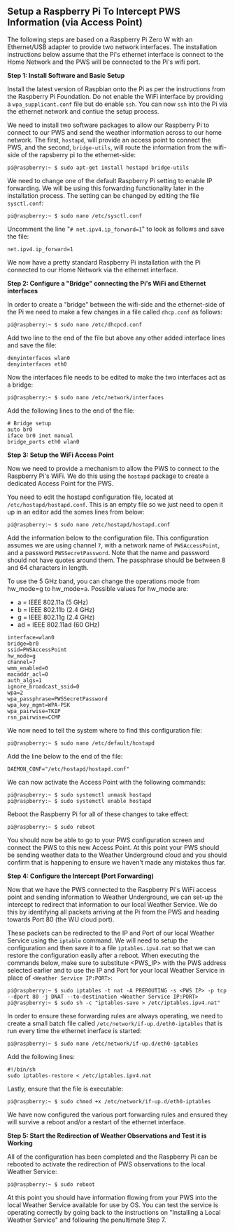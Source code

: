 ## Setup a Raspberry Pi To Intercept PWS Information (via Access Point)

The following steps are based on a Raspberry Pi Zero W with an Ethernet/USB adapter to provide two network interfaces. The installation instructions below assume that the Pi's ethernet interface is connect to the Home Network and the PWS will be connected to the Pi's wifi port.

**Step 1: Install Software and Basic Setup**

Install the latest version of Raspbian onto the Pi as per the instructions from the Raspberry Pi Foundation. Do not enable the WiFi interface by providing a `wpa_supplicant.conf` file but do enable `ssh`. You can now `ssh` into the Pi via the ethernet network and contiue the setup process.

We need to install two software packages to allow our Raspberry Pi to connect to our PWS and send the weather information across to our home network. The first, `hostapd`, will provide an access point to connect the PWS, and the second, `bridge-utils`, will route the information from the wifi-side of the rapsberry pi to the ethernet-side:
```
pi@raspberry:~ $ sudo apt-get install hostapd bridge-utils
```
We need to change one of the default Raspberry Pi setting to enable IP forwarding. We will be using this forwarding functionality later in the installation process. The setting can be changed by editing the file `sysctl.conf`:

```
pi@raspberry:~ $ sudo nano /etc/sysctl.conf
```
Uncomment the line "`# net.ipv4.ip_forward=1`" to look as follows and save the file:
```
net.ipv4.ip_forward=1
```
We now have a pretty standard Raspberry Pi installation with the Pi connected to our Home Network via the ethernet interface.

**Step 2: Configure a "Bridge" connecting the Pi's WiFi and Ethernet interfaces**

In order to create a "bridge" between the wifi-side and the ethernet-side of the Pi we need to make a few changes in a file called `dhcp.conf` as follows:
```
pi@raspberry:~ $ sudo nano /etc/dhcpcd.conf
```
Add two line to the end of the file but above any other added interface lines and save the file:
```
denyinterfaces wlan0
denyinterfaces eth0
```

Now the interfaces file needs to be edited to make the two interfaces act as a bridge:
```
pi@raspberry:~ $ sudo nano /etc/network/interfaces
```
Add the following lines to the end of the file:
```
# Bridge setup
auto br0
iface br0 inet manual
bridge_ports eth0 wlan0
```
**Step 3: Setup the WiFi Access Point**

Now we need to provide a mechanism to allow the PWS to connect to the Raspberry Pi's WiFi. We do this using the `hostapd` package to create a dedicated Access Point for the PWS.

You need to edit the hostapd configuration file, located at `/etc/hostapd/hostapd.conf`. This is an empty file so we just need to open it up in an editor add the somes lines from below:
```
pi@raspberry:~ $ sudo nano /etc/hostapd/hostapd.conf
```
Add the information below to the configuration file. This configuration assumes we are using channel `7`, with a network name of `PWSAccessPoint`, and a password `PWSSecretPassword`. Note that the name and password should not have quotes around them. The passphrase should be between 8 and 64 characters in length.

To use the 5 GHz band, you can change the operations mode from hw_mode=g to hw_mode=a. Possible values for hw_mode are:

- a = IEEE 802.11a (5 GHz)
- b = IEEE 802.11b (2.4 GHz)
- g = IEEE 802.11g (2.4 GHz)
- ad = IEEE 802.11ad (60 GHz)
```
interface=wlan0
bridge=br0
ssid=PWSAccessPoint
hw_mode=g
channel=7
wmm_enabled=0
macaddr_acl=0
auth_algs=1
ignore_broadcast_ssid=0
wpa=2
wpa_passphrase=PWSSecretPassword
wpa_key_mgmt=WPA-PSK
wpa_pairwise=TKIP
rsn_pairwise=CCMP
```
We now need to tell the system where to find this configuration file:
```
pi@raspberry:~ $ sudo nano /etc/default/hostapd
```
Add the line below to the end of the file:
```
DAEMON_CONF="/etc/hostapd/hostapd.conf"
```
We can now activate the Access Point with the following commands:
```
pi@raspberry:~ $ sudo systemctl unmask hostapd
pi@raspberry:~ $ sudo systemctl enable hostapd
```
Reboot the Raspberry Pi for all of these changes to take effect:
```
pi@raspberry:~ $ sudo reboot
```
You should now be able to go to your PWS configuration screen and connect the PWS to this new Access Point. At this point your PWS should be sending weather data to the Weather Underground cloud and you should confirm that is happening to ensure we haven't made any mistakes thus far.

**Step 4: Configure the Intercept (Port Forwarding)**

Now that we have the PWS connected to the Raspberry Pi's WiFi access point and sending information to Weather Underground, we can set-up the intercept to redirect that information to our local Weather Service. We do this by identifying all packets arriving at the Pi from the PWS and heading towards Port 80 (the WU cloud port).

These packets can be redirected to the IP and Port of our local Weather Service using the `iptable` command. We will need to setup the configuration and then save it to a file `iptables.ipv4.nat` so that we can restore the configuration easily after a reboot. When executing the commands below, make sure to substitute <PWS_IP> with the PWS address selected earlier and to use the IP and Port for your local Weather Service in place of `<Weather Service IP:PORT>`:
```
pi@raspberry:~ $ sudo iptables -t nat -A PREROUTING -s <PWS IP> -p tcp --dport 80 -j DNAT --to-destination <Weather Service IP:PORT>
pi@raspberry:~ $ sudo sh -c "iptables-save > /etc/iptables.ipv4.nat"
```
In order to ensure these forwarding rules are always operating, we need to create a small batch file called `/etc/network/if-up.d/eth0-iptables` that is run every time the ethernet inerface is started:
```
pi@raspberry:~ $ sudo nano /etc/network/if-up.d/eth0-iptables
```
Add the following lines:
```
#!/bin/sh
sudo iptables-restore < /etc/iptables.ipv4.nat
```
Lastly, ensure that the file is executable:
```
pi@raspberry:~ $ sudo chmod +x /etc/network/if-up.d/eth0-iptables
```
We have now configured the various port forwarding rules and ensured they will survive a reboot and/or a restart of the ethernet interface.

**Step 5:  Start the Redirection of Weather Observations and Test it is Working**

All of the configuration has been completed and the Raspberry Pi can be rebooted to activate the redirection of PWS observations to the local Weather Service:

```
pi@raspberry:~ $ sudo reboot
```
At this point you should have information flowing from your PWS into the local Weather Service available for use by OS. You can test the service is operating correctly by going back to the instructions on "Installing a Local Weather Service" and following the penultimate Step 7.